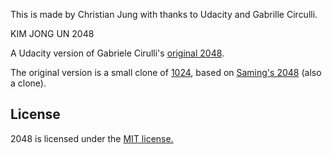 
This is made by Christian Jung  with thanks to Udacity and Gabrille Circulli.

KIM JONG UN 2048







A Udacity version of Gabriele Cirulli's [original 2048](http://gabrielecirulli.github.io/2048/). 

The original version is a small clone of [1024](https://play.google.com/store/apps/details?id=com.veewo.a1024), based on [Saming's 2048](http://saming.fr/p/2048/) (also a clone).


## License
2048 is licensed under the [MIT license.](https://github.com/gabrielecirulli/2048/blob/master/LICENSE.txt)


